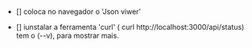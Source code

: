 - [] coloca no navegador o 'Json viwer'

- [] iunstalar a ferramenta 'curl' ( curl http://localhost:3000/api/status) tem o (--v), para mostrar mais.
